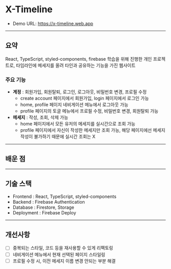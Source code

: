 # X-Timeline

- Demo URL: <https://x-timeline.web.app>

---

## 요약

React, TypeScript, styled-components, firebase 학습을 위해 진행한 개인 프로젝트로, 타임라인에 메세지를 올려 타인과 공유하는 기능을 가진 웹사이트

### 주요 기능

- **계정** : 회원가입, 회원탈퇴, 로그인, 로그아웃, 비밀번호 변경, 프로필 수정
  - create account 페이지에서 회원가입, login 페이지에서 로그인 가능
  - home, profile 페이지 네비게이션 메뉴에서 로그아웃 가능
  - profile 페이지의 토글 메뉴에서 프로필 수정, 비밀번호 변경, 회원탈퇴 가능
- **메세지** : 작성, 조회, 삭제 가능
  - home 페이지에서 모든 유저의 메세지를 실시간으로 조회 가능
  - profile 페이지에서 자신이 작성한 메세지만 조회 가능, 해당 페이지에선 메세지 작성이 불가하기 때문에 실시간 조회는 X

---

## 배운 점

---

## 기술 스택

- Frontend : React, TypeScript, styled-components
- Backend : Firebase Authentication
- Database : Firestore, Storage
- Deployment : Firebase Deploy

---

## 개선사항
- [ ] 중복되는 스타일, 코드 등을 재사용할 수 있게 리팩토링
- [ ] 네비게이션 메뉴에서 현재 선택된 페이지 스타일링
- [ ] 프로필 수정 시, 이전 메세지 이름 변경 안되는 부분 해결
